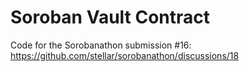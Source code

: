 # Soroban Vault Contract

Code for the Sorobanathon submission #16: https://github.com/stellar/sorobanathon/discussions/18

